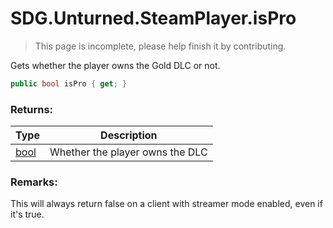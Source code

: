# SDG.Unturned.SteamPlayer.isPro

> This page is incomplete, please help finish it by contributing.

Gets whether the player owns the Gold DLC or not.

```csharp
public bool isPro { get; }
```

### Returns:

Type | Description
------------ | -------------
[bool](https://docs.microsoft.com/en-us/dotnet/api/system.boolean?view=netframework-3.5) | Whether the player owns the DLC

### Remarks:
This will always return false on a client with streamer mode enabled, even if it's true.
